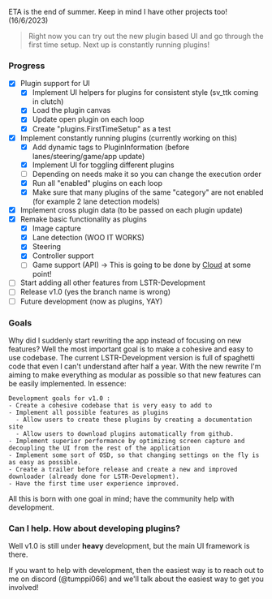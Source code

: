 ETA is the end of summer. Keep in mind I have other projects too! (16/6/2023)

> Right now you can try out the new plugin based UI and go through the first time setup. Next up is constantly running plugins!

### Progress

- [x] Plugin support for UI
  - [x] Implement UI helpers for plugins for consistent style (sv_ttk coming in clutch)
  - [x] Load the plugin canvas
  - [x] Update open plugin on each loop
  - [x] Create "plugins.FirstTimeSetup" as a test
- [x] Implement constantly running plugins (currently working on this)
  - [x] Add dynamic tags to PluginInformation (before lanes/steering/game/app update)
  - [x] Implement UI for toggling different plugins
  - [ ] Depending on needs make it so you can change the execution order
  - [x] Run all "enabled" plugins on each loop
  - [x] Make sure that many plugins of the same "category" are not enabled (for example 2 lane detection models)
- [x] Implement cross plugin data (to be passed on each plugin update)
- [x] Remake basic functionality as plugins
  - [x] Image capture
  - [x] Lane detection (WOO IT WORKS)
  - [x] Steering
  - [x] Controller support
  - [ ] Game support (API) -> This is going to be done by [Cloud](https://github.com/Cloud-121) at some point!
- [ ] Start adding all other features from LSTR-Development
- [ ] Release v1.0 (yes the branch name is wrong)
- [ ] Future development (now as plugins, YAY)

### Goals

Why did I suddenly start rewriting the app instead of focusing on new features? 
Well the most important goal is to make a cohesive and easy to use codebase. The current LSTR-Development version is full of spaghetti code that even I can't understand after half a year.
With the new rewrite I'm aiming to make everything as modular as possible so that new features can be easily implemented. In essence: 
```
Development goals for v1.0 :
- Create a cohesive codebase that is very easy to add to
- Implement all possible features as plugins
  - Allow users to create these plugins by creating a documentation site
  - Allow users to download plugins automatically from github.
- Implement superior performance by optimizing screen capture and decoupling the UI from the rest of the application
- Implement some sort of OSD, so that changing settings on the fly is as easy as possible.
- Create a trailer before release and create a new and improved downloader (already done for LSTR-Development).
- Have the first time user experience improved.
```
All this is born with one goal in mind; have the community help with development.

### Can I help. How about developing plugins?
Well v1.0 is still under **heavy** development, but the main UI framework is there.

If you want to help with development, then the easiest way is to reach out to me on discord (@tumppi066) and we'll talk about the easiest way to get you involved!
